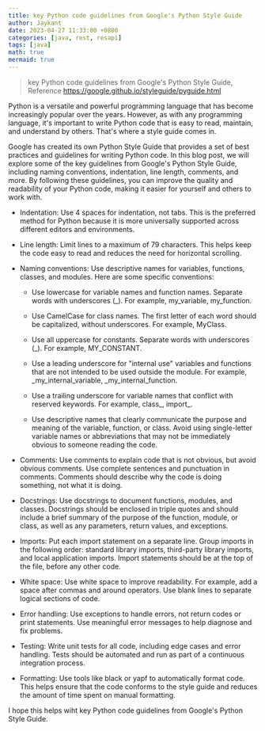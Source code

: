 ```yaml
---
title: key Python code guidelines from Google's Python Style Guide
author: Jaykant
date: 2023-04-27 11:33:00 +0800
categories: [java, rest, resapi]
tags: [java]
math: true
mermaid: true
---
```



> key Python code guidelines from Google's Python Style Guide, Reference https://google.github.io/styleguide/pyguide.html

Python is a versatile and powerful programming language that has become increasingly popular over the years. However, as with any programming language, it's important to write Python code that is easy to read, maintain, and understand by others. That's where a style guide comes in. 

Google has created its own Python Style Guide that provides a set of best practices and guidelines for writing Python code. In this blog post, we will explore some of the key guidelines from Google's Python Style Guide, including naming conventions, indentation, line length, comments, and more. By following these guidelines, you can improve the quality and readability of your Python code, making it easier for yourself and others to work with.

- Indentation: Use 4 spaces for indentation, not tabs. This is the preferred method for Python because it is more universally supported across different editors and environments.

- Line length: Limit lines to a maximum of 79 characters. This helps keep the code easy to read and reduces the need for horizontal scrolling.

- Naming conventions: Use descriptive names for variables, functions, classes, and modules. Here are some specific conventions:

    - Use lowercase for variable names and function names. Separate words with underscores (_). For example, my_variable, my_function.

    - Use CamelCase for class names. The first letter of each word should be capitalized, without underscores. For example, MyClass.

    - Use all uppercase for constants. Separate words with underscores (_). For example, MY_CONSTANT.

    - Use a leading underscore for "internal use" variables and functions that are not intended to be used outside the module. For example, _my_internal_variable, _my_internal_function.

    - Use a trailing underscore for variable names that conflict with reserved keywords. For example, class_, import_.

    - Use descriptive names that clearly communicate the purpose and meaning of the variable, function, or class. Avoid using single-letter variable names or abbreviations that may not be immediately obvious to someone reading the code.

- Comments: Use comments to explain code that is not obvious, but avoid obvious comments. Use complete sentences and punctuation in comments. Comments should describe why the code is doing something, not what it is doing.

- Docstrings: Use docstrings to document functions, modules, and classes. Docstrings should be enclosed in triple quotes and should include a brief summary of the purpose of the function, module, or class, as well as any parameters, return values, and exceptions.

- Imports: Put each import statement on a separate line. Group imports in the following order: standard library imports, third-party library imports, and local application imports. Import statements should be at the top of the file, before any other code.

- White space: Use white space to improve readability. For example, add a space after commas and around operators. Use blank lines to separate logical sections of code.

- Error handling: Use exceptions to handle errors, not return codes or print statements. Use meaningful error messages to help diagnose and fix problems.

- Testing: Write unit tests for all code, including edge cases and error handling. Tests should be automated and run as part of a continuous integration process.

- Formatting: Use tools like black or yapf to automatically format code. This helps ensure that the code conforms to the style guide and reduces the amount of time spent on manual formatting.

I hope this helps wiht key Python code guidelines from Google's Python Style Guide.





